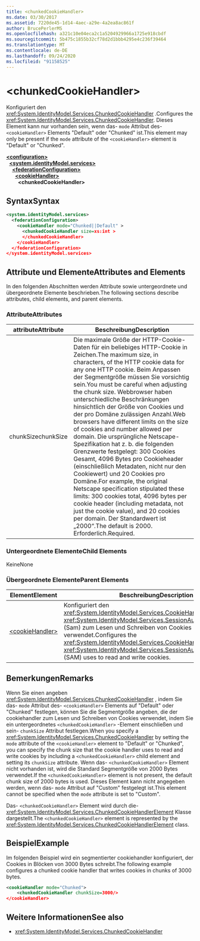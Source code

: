 ```yaml
---
title: <chunkedCookieHandler>
ms.date: 03/30/2017
ms.assetid: 7220de45-1d14-4aec-a29e-4a2ea8ac861f
author: BrucePerlerMS
ms.openlocfilehash: a321c10e04eca2c1a5204929966a1725e918cbdf
ms.sourcegitcommit: 5b475c1855b32cf78d2d1bbb4295e4c236f39464
ms.translationtype: MT
ms.contentlocale: de-DE
ms.lasthandoff: 09/24/2020
ms.locfileid: "91158525"
---
```

# \<chunkedCookieHandler>

<span data-ttu-id="92704-101">Konfiguriert den <xref:System.IdentityModel.Services.ChunkedCookieHandler> .</span><span class="sxs-lookup"><span data-stu-id="92704-101">Configures the <xref:System.IdentityModel.Services.ChunkedCookieHandler>.</span></span> <span data-ttu-id="92704-102">Dieses Element kann nur vorhanden sein, wenn das- `mode` Attribut des- `<cookieHandler>` Elements "Default" oder "Chunked" ist.</span><span class="sxs-lookup"><span data-stu-id="92704-102">This element may only be present if the `mode` attribute of the `<cookieHandler>` element is "Default" or "Chunked".</span></span>  
  
[**\<configuration>**](../configuration-element.md)\
&nbsp;&nbsp;[**\<system.identityModel.services>**](system-identitymodel-services.md)\
&nbsp;&nbsp;&nbsp;&nbsp;[**\<federationConfiguration>**](federationconfiguration.md)\
&nbsp;&nbsp;&nbsp;&nbsp;&nbsp;&nbsp;[**\<cookieHandler>**](cookiehandler.md)\
&nbsp;&nbsp;&nbsp;&nbsp;&nbsp;&nbsp;&nbsp;&nbsp;**\<chunkedCookieHandler>**  
  
## <a name="syntax"></a><span data-ttu-id="92704-103">Syntax</span><span class="sxs-lookup"><span data-stu-id="92704-103">Syntax</span></span>  
  
```xml  
<system.identityModel.services>  
  <federationConfiguration>  
    <cookieHandler mode="Chunked||Default" >  
      <chunkedCookieHandler size=xs:int >  
      </chunkedCookieHandler>  
    </cookieHandler>  
  </federationConfiguration>  
</system.identityModel.services>  
```  
  
## <a name="attributes-and-elements"></a><span data-ttu-id="92704-104">Attribute und Elemente</span><span class="sxs-lookup"><span data-stu-id="92704-104">Attributes and Elements</span></span>  

 <span data-ttu-id="92704-105">In den folgenden Abschnitten werden Attribute sowie untergeordnete und übergeordnete Elemente beschrieben.</span><span class="sxs-lookup"><span data-stu-id="92704-105">The following sections describe attributes, child elements, and parent elements.</span></span>  
  
### <a name="attributes"></a><span data-ttu-id="92704-106">Attribute</span><span class="sxs-lookup"><span data-stu-id="92704-106">Attributes</span></span>  
  
|<span data-ttu-id="92704-107">attribute</span><span class="sxs-lookup"><span data-stu-id="92704-107">Attribute</span></span>|<span data-ttu-id="92704-108">Beschreibung</span><span class="sxs-lookup"><span data-stu-id="92704-108">Description</span></span>|  
|---------------|-----------------|  
|<span data-ttu-id="92704-109">chunkSize</span><span class="sxs-lookup"><span data-stu-id="92704-109">chunkSize</span></span>|<span data-ttu-id="92704-110">Die maximale Größe der HTTP-Cookie-Daten für ein beliebiges HTTP-Cookie in Zeichen.</span><span class="sxs-lookup"><span data-stu-id="92704-110">The maximum size, in characters, of the HTTP cookie data for any one HTTP cookie.</span></span> <span data-ttu-id="92704-111">Beim Anpassen der Segmentgröße müssen Sie vorsichtig sein.</span><span class="sxs-lookup"><span data-stu-id="92704-111">You must be careful when adjusting the chunk size.</span></span> <span data-ttu-id="92704-112">Webbrowser haben unterschiedliche Beschränkungen hinsichtlich der Größe von Cookies und der pro Domäne zulässigen Anzahl.</span><span class="sxs-lookup"><span data-stu-id="92704-112">Web browsers have different limits on the size of cookies and number allowed per domain.</span></span> <span data-ttu-id="92704-113">Die ursprüngliche Netscape-Spezifikation hat z. b. die folgenden Grenzwerte festgelegt: 300 Cookies Gesamt, 4096 Bytes pro Cookieheader (einschließlich Metadaten, nicht nur den Cookiewert) und 20 Cookies pro Domäne.</span><span class="sxs-lookup"><span data-stu-id="92704-113">For example, the original Netscape specification stipulated these limits: 300 cookies total, 4096 bytes per cookie header (including metadata, not just the cookie value), and 20 cookies per domain.</span></span> <span data-ttu-id="92704-114">Der Standardwert ist „2000“.</span><span class="sxs-lookup"><span data-stu-id="92704-114">The default is 2000.</span></span> <span data-ttu-id="92704-115">Erforderlich.</span><span class="sxs-lookup"><span data-stu-id="92704-115">Required.</span></span>|  
  
### <a name="child-elements"></a><span data-ttu-id="92704-116">Untergeordnete Elemente</span><span class="sxs-lookup"><span data-stu-id="92704-116">Child Elements</span></span>  

 <span data-ttu-id="92704-117">Keine</span><span class="sxs-lookup"><span data-stu-id="92704-117">None</span></span>  
  
### <a name="parent-elements"></a><span data-ttu-id="92704-118">Übergeordnete Elemente</span><span class="sxs-lookup"><span data-stu-id="92704-118">Parent Elements</span></span>  
  
|<span data-ttu-id="92704-119">Element</span><span class="sxs-lookup"><span data-stu-id="92704-119">Element</span></span>|<span data-ttu-id="92704-120">Beschreibung</span><span class="sxs-lookup"><span data-stu-id="92704-120">Description</span></span>|  
|-------------|-----------------|  
|[\<cookieHandler>](cookiehandler.md)|<span data-ttu-id="92704-121">Konfiguriert den <xref:System.IdentityModel.Services.CookieHandler> , den der <xref:System.IdentityModel.Services.SessionAuthenticationModule> (Sam) zum Lesen und Schreiben von Cookies verwendet.</span><span class="sxs-lookup"><span data-stu-id="92704-121">Configures the <xref:System.IdentityModel.Services.CookieHandler> that the <xref:System.IdentityModel.Services.SessionAuthenticationModule> (SAM) uses to read and write cookies.</span></span>|  
  
## <a name="remarks"></a><span data-ttu-id="92704-122">Bemerkungen</span><span class="sxs-lookup"><span data-stu-id="92704-122">Remarks</span></span>  

 <span data-ttu-id="92704-123">Wenn Sie einen angeben <xref:System.IdentityModel.Services.ChunkedCookieHandler> , indem Sie das- `mode` Attribut des- `<cookieHandler>` Elements auf "Default" oder "Chunked" festlegen, können Sie die Segmentgröße angeben, die der cookiehandler zum Lesen und Schreiben von Cookies verwendet, indem Sie ein untergeordnetes `<chunkedCookieHandler>` -Element einschließen und sein- `chunkSize` Attribut festlegen.</span><span class="sxs-lookup"><span data-stu-id="92704-123">When you specify a <xref:System.IdentityModel.Services.ChunkedCookieHandler> by setting the `mode` attribute of the `<cookieHandler>` element to "Default" or "Chunked", you can specify the chunk size that the cookie handler uses to read and write cookies by including a `<chunkedCookieHandler>` child element and setting its `chunkSize` attribute.</span></span> <span data-ttu-id="92704-124">Wenn das- `<chunkedCookieHandler>` Element nicht vorhanden ist, wird die Standard Segmentgröße von 2000 Bytes verwendet.</span><span class="sxs-lookup"><span data-stu-id="92704-124">If the `<chunkedCookieHandler>` element is not present, the default chunk size of 2000 bytes is used.</span></span> <span data-ttu-id="92704-125">Dieses Element kann nicht angegeben werden, wenn das- `mode` Attribut auf "Custom" festgelegt ist.</span><span class="sxs-lookup"><span data-stu-id="92704-125">This element cannot be specified when the `mode` attribute is set to "Custom".</span></span>  
  
 <span data-ttu-id="92704-126">Das- `<chunkedCookieHandler>` Element wird durch die- <xref:System.IdentityModel.Services.ChunkedCookieHandlerElement> Klasse dargestellt.</span><span class="sxs-lookup"><span data-stu-id="92704-126">The `<chunkedCookieHandler>` element is represented by the <xref:System.IdentityModel.Services.ChunkedCookieHandlerElement> class.</span></span>  
  
## <a name="example"></a><span data-ttu-id="92704-127">Beispiel</span><span class="sxs-lookup"><span data-stu-id="92704-127">Example</span></span>  

 <span data-ttu-id="92704-128">Im folgenden Beispiel wird ein segmentierter cookiehandler konfiguriert, der Cookies in Blöcken von 3000 Bytes schreibt.</span><span class="sxs-lookup"><span data-stu-id="92704-128">The following example configures a chunked cookie handler that writes cookies in chunks of 3000 bytes.</span></span>  
  
```xml  
<cookieHandler mode="Chunked">  
    <chunkedCookieHandler chunkSize=3000/>  
</cookieHandler>  
```  
  
## <a name="see-also"></a><span data-ttu-id="92704-129">Weitere Informationen</span><span class="sxs-lookup"><span data-stu-id="92704-129">See also</span></span>

- <xref:System.IdentityModel.Services.ChunkedCookieHandler>
